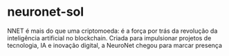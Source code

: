 # neuronet-sol
NNET é mais do que uma criptomoeda: é a força por trás da revolução da inteligência artificial no blockchain. Criada para impulsionar projetos de tecnologia, IA e inovação digital, a NeuroNet chegou para marcar presença
